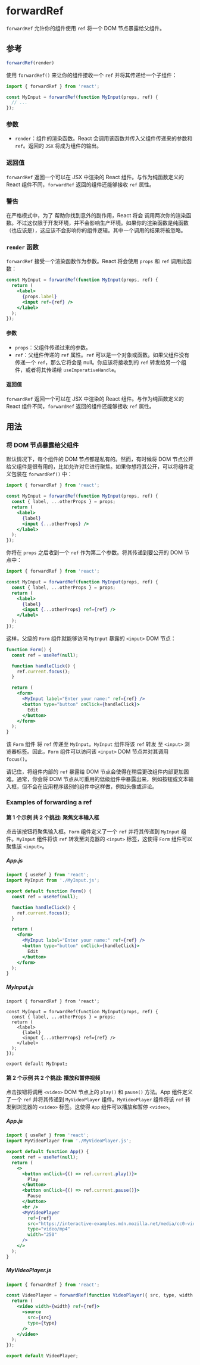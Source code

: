 # forwardRef

`forwardRef` 允许你的组件使用 `ref` 将一个 DOM 节点暴露给父组件。

## 参考 

```jsx
forwardRef(render) 
```

使用 `forwardRef()` 来让你的组件接收一个 `ref` 并将其传递给一个子组件：

```jsx
import { forwardRef } from 'react';

const MyInput = forwardRef(function MyInput(props, ref) {
  // ...
});
```

### 参数 
+ `render`：组件的渲染函数。React 会调用该函数并传入父组件传递来的参数和 `ref`。返回的 `JSX` 将成为组件的输出。

### 返回值 
`forwardRef` 返回一个可以在 JSX 中渲染的 React 组件。与作为纯函数定义的 React 组件不同，`forwardRef` 返回的组件还能够接收 `ref` 属性。

### 警告 
在严格模式中，为了 帮助你找到意外的副作用，React 将会 调用两次你的渲染函数。不过这仅限于开发环境，并不会影响生产环境。如果你的渲染函数是纯函数（也应该是），这应该不会影响你的组件逻辑。其中一个调用的结果将被忽略。

### `render` 函数 
`forwardRef` 接受一个渲染函数作为参数。React 将会使用 `props` 和 `ref` 调用此函数：

```jsx
const MyInput = forwardRef(function MyInput(props, ref) {
  return (
    <label>
      {props.label}
      <input ref={ref} />
    </label>
  );
});
```

#### 参数 
+ `props`：父组件传递过来的参数。
+ `ref`：父组件传递的 `ref` 属性。`ref` 可以是一个对象或函数。如果父组件没有传递一个 `ref`，那么它将会是 null。你应该将接收到的 `ref` 转发给另一个组件，或者将其传递给 `useImperativeHandle`。

#### 返回值 
`forwardRef` 返回一个可以在 JSX 中渲染的 React 组件。与作为纯函数定义的 React 组件不同，`forwardRef` 返回的组件还能够接收 `ref` 属性。

## 用法

### 将 DOM 节点暴露给父组件 

默认情况下，每个组件的 DOM 节点都是私有的。然而，有时候将 DOM 节点公开给父组件是很有用的，比如允许对它进行聚焦。如果你想将其公开，可以将组件定义包装在 `forwardRef()` 中：

```jsx
import { forwardRef } from 'react';

const MyInput = forwardRef(function MyInput(props, ref) {
  const { label, ...otherProps } = props;
  return (
    <label>
      {label}
      <input {...otherProps} />
    </label>
  );
});
```

你将在 `props` 之后收到一个 `ref` 作为第二个参数。将其传递到要公开的 DOM 节点中：

```jsx
import { forwardRef } from 'react';

const MyInput = forwardRef(function MyInput(props, ref) {
  const { label, ...otherProps } = props;
  return (
    <label>
      {label}
      <input {...otherProps} ref={ref} />
    </label>
  );
});
```

这样，父级的 `Form` 组件就能够访问 `MyInput` 暴露的 `<input>` DOM 节点：

```jsx
function Form() {
  const ref = useRef(null);

  function handleClick() {
    ref.current.focus();
  }

  return (
    <form>
      <MyInput label="Enter your name:" ref={ref} />
      <button type="button" onClick={handleClick}>
        Edit
      </button>
    </form>
  );
}
```

该 `Form` 组件 将 `ref` 传递至 `MyInput`。`MyInput` 组件将该 `ref` 转发 至 `<input>` 浏览器标签。因此，`Form` 组件可以访问该 `<input>` DOM 节点并对其调用 `focus()`。

请记住，将组件内部的 `ref` 暴露给 DOM 节点会使得在稍后更改组件内部更加困难。通常，你会将 DOM 节点从可重用的低级组件中暴露出来，例如按钮或文本输入框，但不会在应用程序级别的组件中这样做，例如头像或评论。

### Examples of forwarding a ref

#### 第 1 个示例 共 2 个挑战: 聚焦文本输入框 
点击该按钮将聚焦输入框。`Form` 组件定义了一个 `ref` 并将其传递到 `MyInput` 组件。`MyInput` 组件将该 `ref` 转发至浏览器的 `<input>` 标签，这使得 `Form` 组件可以聚焦该 `<input>`。

##### App.js
```jsx
import { useRef } from 'react';
import MyInput from './MyInput.js';

export default function Form() {
  const ref = useRef(null);

  function handleClick() {
    ref.current.focus();
  }

  return (
    <form>
      <MyInput label="Enter your name:" ref={ref} />
      <button type="button" onClick={handleClick}>
        Edit
      </button>
    </form>
  );
}
```

##### MyInput.js
```
import { forwardRef } from 'react';

const MyInput = forwardRef(function MyInput(props, ref) {
  const { label, ...otherProps } = props;
  return (
    <label>
      {label}
      <input {...otherProps} ref={ref} />
    </label>
  );
});

export default MyInput;
```

#### 第 2 个示例 共 2 个挑战: 播放和暂停视频 
点击按钮将调用 `<video>` DOM 节点上的 `play()` 和 `pause()` 方法。App 组件定义了一个 `ref` 并将其传递到 `MyVideoPlayer` 组件。`MyVideoPlayer` 组件将该 `ref` 转发到浏览器的 `<video>` 标签。这使得 `App` 组件可以播放和暂停 `<video>`。

##### App.js
```jsx
import { useRef } from 'react';
import MyVideoPlayer from './MyVideoPlayer.js';

export default function App() {
  const ref = useRef(null);
  return (
    <>
      <button onClick={() => ref.current.play()}>
        Play
      </button>
      <button onClick={() => ref.current.pause()}>
        Pause
      </button>
      <br />
      <MyVideoPlayer
        ref={ref}
        src="https://interactive-examples.mdn.mozilla.net/media/cc0-videos/flower.mp4"
        type="video/mp4"
        width="250"
      />
    </>
  );
}
```

##### MyVideoPlayer.js
```jsx
import { forwardRef } from 'react';

const VideoPlayer = forwardRef(function VideoPlayer({ src, type, width }, ref) {
  return (
    <video width={width} ref={ref}>
      <source
        src={src}
        type={type}
      />
    </video>
  );
});

export default VideoPlayer;
```